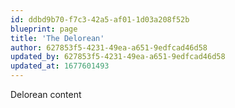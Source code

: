 ```yaml
---
id: ddbd9b70-f7c3-42a5-af01-1d03a208f52b
blueprint: page
title: 'The Delorean'
author: 627853f5-4231-49ea-a651-9edfcad46d58
updated_by: 627853f5-4231-49ea-a651-9edfcad46d58
updated_at: 1677601493
---
```

Delorean content